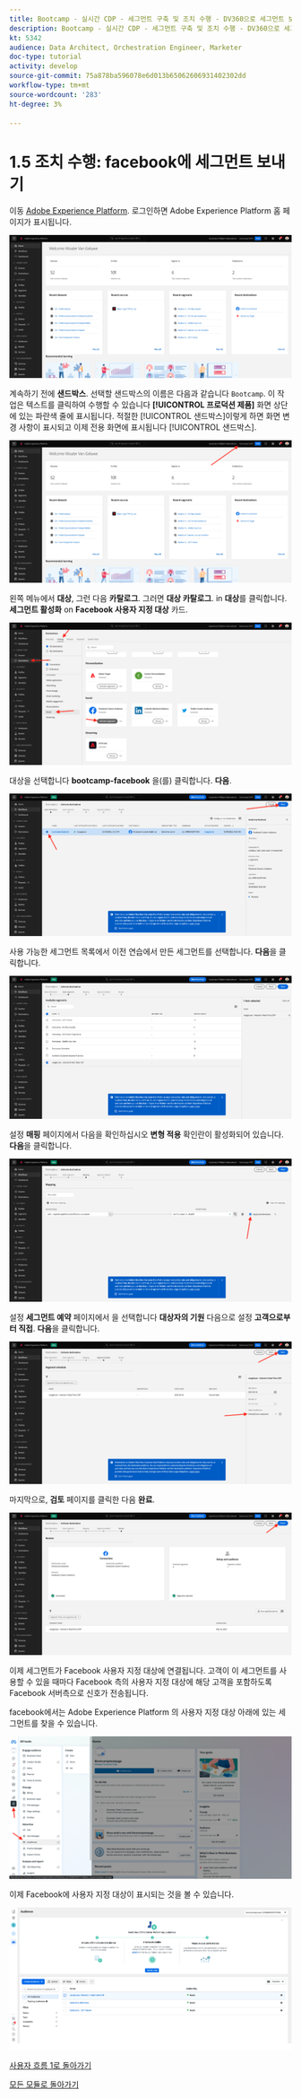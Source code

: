 ```yaml
---
title: Bootcamp - 실시간 CDP - 세그먼트 구축 및 조치 수행 - DV360으로 세그먼트 보내기 - 브라질
description: Bootcamp - 실시간 CDP - 세그먼트 구축 및 조치 수행 - DV360으로 세그먼트 보내기 - 브라질
kt: 5342
audience: Data Architect, Orchestration Engineer, Marketer
doc-type: tutorial
activity: develop
source-git-commit: 75a878ba596078e6d013b65062606931402302dd
workflow-type: tm+mt
source-wordcount: '283'
ht-degree: 3%

---
```


# 1.5 조치 수행: facebook에 세그먼트 보내기

이동 [Adobe Experience Platform](https://experience.adobe.com/platform). 로그인하면 Adobe Experience Platform 홈 페이지가 표시됩니다.

![데이터 수집](./images/home.png)

계속하기 전에 **샌드박스**. 선택할 샌드박스의 이름은 다음과 같습니다 ``Bootcamp``. 이 작업은 텍스트를 클릭하여 수행할 수 있습니다 **[!UICONTROL 프로덕션 제품]** 화면 상단에 있는 파란색 줄에 표시됩니다. 적절한 [!UICONTROL 샌드박스]이렇게 하면 화면 변경 사항이 표시되고 이제 전용 화면에 표시됩니다 [!UICONTROL 샌드박스].

![데이터 수집](./images/sb1.png)

왼쪽 메뉴에서 **대상**, 그런 다음 **카탈로그**. 그러면 **대상 카탈로그**. in **대상**&#x200B;를 클릭합니다. **세그먼트 활성화** on **Facebook 사용자 지정 대상** 카드.

![RTCDP](./images/rtcdpgoogleseg.png)

대상을 선택합니다 **bootcamp-facebook** 을(를) 클릭합니다. **다음**.

![RTCDP](./images/rtcdpcreatedest2.png)

사용 가능한 세그먼트 목록에서 이전 연습에서 만든 세그먼트를 선택합니다. **다음**&#x200B;을 클릭합니다.

![RTCDP](./images/rtcdpcreatedest3.png)

설정 **매핑** 페이지에서 다음을 확인하십시오 **변형 적용** 확인란이 활성화되어 있습니다. **다음**&#x200B;을 클릭합니다.

![RTCDP](./images/rtcdpcreatedest4a.png)

설정 **세그먼트 예약** 페이지에서 을 선택합니다 **대상자의 기원** 다음으로 설정 **고객으로부터 직접**. **다음**&#x200B;을 클릭합니다.

![RTCDP](./images/rtcdpcreatedest4.png)

마지막으로, **검토** 페이지를 클릭한 다음 **완료**.

![RTCDP](./images/rtcdpcreatedest5.png)

이제 세그먼트가 Facebook 사용자 지정 대상에 연결됩니다. 고객이 이 세그먼트를 사용할 수 있을 때마다 Facebook 측의 사용자 지정 대상에 해당 고객을 포함하도록 Facebook 서버측으로 신호가 전송됩니다.

facebook에서는 Adobe Experience Platform 의 사용자 지정 대상 아래에 있는 세그먼트를 찾을 수 있습니다.

![RTCDP](./images/rtcdpcreatedest5b.png)

이제 Facebook에 사용자 지정 대상이 표시되는 것을 볼 수 있습니다.

![RTCDP](./images/rtcdpcreatedest5a.png)

[사용자 흐름 1로 돌아가기](./uc1.md)

[모든 모듈로 돌아가기](../../overview.md)
